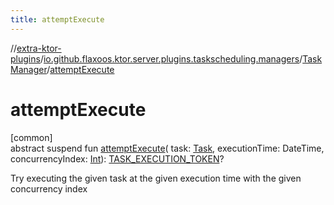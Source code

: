```yaml
---
title: attemptExecute
---
```


//[extra-ktor-plugins](../../../index.md)/[io.github.flaxoos.ktor.server.plugins.taskscheduling.managers](../index.md)/[TaskManager](index.md)/[attemptExecute](attempt-execute.md)

# attemptExecute

[common]\
abstract suspend fun [attemptExecute](attempt-execute.md)(
task: [Task](../../io.github.flaxoos.ktor.server.plugins.taskscheduling.tasks/-task/index.md), executionTime: DateTime,
concurrencyIndex: [Int](https://kotlinlang.org/api/latest/jvm/stdlib/kotlin/-int/index.md)): [TASK_EXECUTION_TOKEN](index.md)?

Try executing the given task at the given execution time with the given concurrency index




